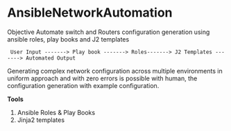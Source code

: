 # AnsibleNetworkAutomation

Objective
Automate switch and Routers configuration generation using ansible roles, play books and J2 templates

     User Input -------> Play book -------> Roles-------> J2 Templates -------> Automated Output

Generating complex network configuration across multiple environments in uniform approach and with zero errors is possible with human, the configuration generation with example configuration. 

__Tools__
1. Ansible Roles & Play Books
2. Jinja2 templates
